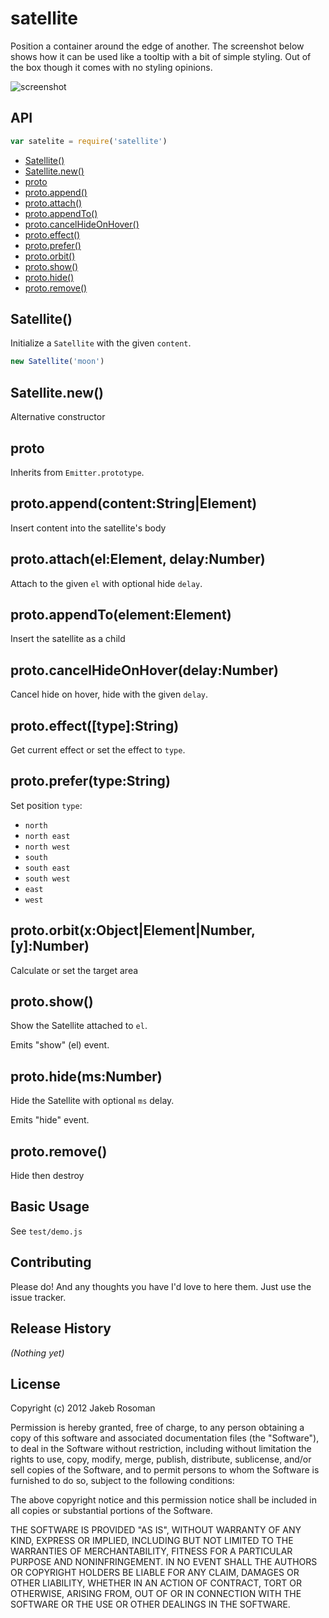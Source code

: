 # satellite

Position a container around the edge of another. The screenshot below shows how it can be used like a tooltip with a bit of simple styling. Out of the box though it comes with no styling opinions.

![screenshot](https://raw.github.com/jkroso/satellite/master/Screenshot.png)

## API

```javascript
var satelite = require('satellite')
```
  - [Satellite()](#satellite)
  - [Satellite.new()](#satellitenew)
  - [proto](#proto)
  - [proto.append()](#protoappendcontentstringelement)
  - [proto.attach()](#protoattachelelementdelaynumber)
  - [proto.appendTo()](#protoappendtoelementelement)
  - [proto.cancelHideOnHover()](#protocancelhideonhoverdelaynumber)
  - [proto.effect()](#protoeffecttypestring)
  - [proto.prefer()](#protoprefertypestring)
  - [proto.orbit()](#protoorbitxobjectelementnumberynumber)
  - [proto.show()](#protoshow)
  - [proto.hide()](#protohidemsnumber)
  - [proto.remove()](#protoremove)

## Satellite()

  Initialize a `Satellite` with the given `content`.
  
```js
new Satellite('moon')
```

## Satellite.new()

  Alternative constructor

## proto

  Inherits from `Emitter.prototype`.

## proto.append(content:String|Element)

  Insert content into the satellite's body

## proto.attach(el:Element, delay:Number)

  Attach to the given `el` with optional hide `delay`.

## proto.appendTo(element:Element)

  Insert the satellite as a child

## proto.cancelHideOnHover(delay:Number)

  Cancel hide on hover, hide with the given `delay`.

## proto.effect([type]:String)

  Get current effect or set the effect to `type`.

## proto.prefer(type:String)

  Set position `type`:
  
   - `north`
   - `north east`
   - `north west`
   - `south`
   - `south east`
   - `south west`
   - `east`
   - `west`

## proto.orbit(x:Object|Element|Number, [y]:Number)

  Calculate or set the target area

## proto.show()

  Show the Satellite attached to `el`.
  
  Emits "show" (el) event.

## proto.hide(ms:Number)

  Hide the Satellite with optional `ms` delay.
  
  Emits "hide" event.

## proto.remove()

  Hide then destroy
## Basic Usage

See `test/demo.js`

## Contributing
Please do! And any thoughts you have I'd love to here them. Just use the issue tracker.

## Release History
_(Nothing yet)_

## License
Copyright (c) 2012 Jakeb Rosoman

Permission is hereby granted, free of charge, to any person
obtaining a copy of this software and associated documentation
files (the "Software"), to deal in the Software without
restriction, including without limitation the rights to use,
copy, modify, merge, publish, distribute, sublicense, and/or sell
copies of the Software, and to permit persons to whom the
Software is furnished to do so, subject to the following
conditions:

The above copyright notice and this permission notice shall be
included in all copies or substantial portions of the Software.

THE SOFTWARE IS PROVIDED "AS IS", WITHOUT WARRANTY OF ANY KIND,
EXPRESS OR IMPLIED, INCLUDING BUT NOT LIMITED TO THE WARRANTIES
OF MERCHANTABILITY, FITNESS FOR A PARTICULAR PURPOSE AND
NONINFRINGEMENT. IN NO EVENT SHALL THE AUTHORS OR COPYRIGHT
HOLDERS BE LIABLE FOR ANY CLAIM, DAMAGES OR OTHER LIABILITY,
WHETHER IN AN ACTION OF CONTRACT, TORT OR OTHERWISE, ARISING
FROM, OUT OF OR IN CONNECTION WITH THE SOFTWARE OR THE USE OR
OTHER DEALINGS IN THE SOFTWARE.
